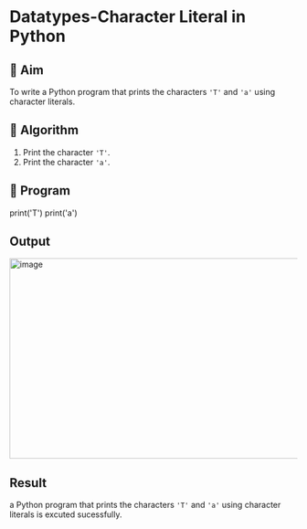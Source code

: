 # Datatypes-Character Literal in Python

## 🎯 Aim
To write a Python program that prints the characters `'T'` and `'a'` using character literals.

## 🧠 Algorithm
1. Print the character `'T'`.
2. Print the character `'a'`.

## 🧾 Program

print('T')
print('a')


## Output

<img width="1717" height="351" alt="image" src="https://github.com/user-attachments/assets/289d8611-28f6-4c29-ac18-f18c22a418e3" />



## Result
a Python program that prints the characters `'T'` and `'a'` using character literals is excuted sucessfully.

